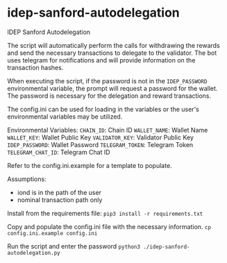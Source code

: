 # idep-sanford-autodelegation
IDEP Sanford Autodelegation

The script will automatically perform the calls for withdrawing the rewards and send the
necessary transactions to delegate to the validator. The bot uses telegram for notifications
and will provide information on the transaction hashes.


When executing the script, if the password is not in the `IDEP_PASSWORD` environmental variable, the prompt will request a password for the wallet. The password is necessary for the delegation and reward transactions.

The config.ini can be used for loading in the variables or the user's environmental variables may be utilized.

Environmental Variables:
`CHAIN_ID`: Chain ID
`WALLET_NAME`: Wallet Name
`WALLET_KEY`: Wallet Public Key
`VALIDATOR_KEY`: Validator Public Key
`IDEP_PASSWORD`: Wallet Password
`TELEGRAM_TOKEN`: Telegram Token
`TELEGRAM_CHAT_ID`: Telegram Chat ID

Refer to the config.ini.example for a template to populate.

Assumptions:
- iond is in the path of the user
- nominal transaction path only

Install from the requirements file:
```pip3 install -r requirements.txt```

Copy and populate the config.ini file with the necessary information.
```cp config.ini.example config.ini```

Run the script and enter the password
```python3 ./idep-sanford-autodelegation.py```
